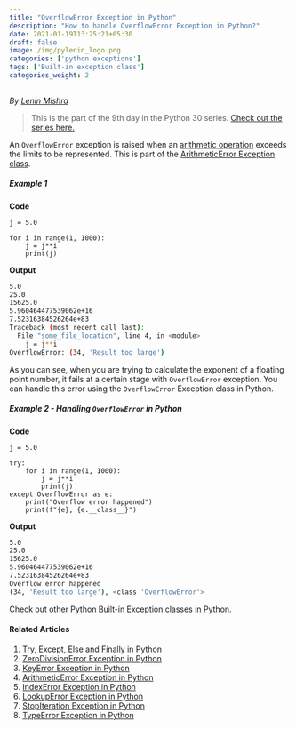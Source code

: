 ```yaml
---
title: "OverflowError Exception in Python"
description: "How to handle OverflowError Exception in Python?"
date: 2021-01-19T13:25:21+05:30
draft: false
image: /img/pylenin_logo.png
categories: ['python exceptions']
tags: ['Built-in exception class']
categories_weight: 2
---
```

<div class="sharethis-inline-follow-buttons"></div>

*By [Lenin Mishra](https://www.pylenin.com/authors/#lenin-mishra)*

> This is the part of the 9th day in the Python 30 series. [Check out the series here.](https://www.youtube.com/playlist?list=PLqEbL1vopgvuI-3wzwHqftEkH3AILozS5)

An `OverflowError` exception is raised when an [arithmetic operation](https://www.pylenin.com/blogs/python-arithmetic-operators/) exceeds the limits to be represented. This is part of the [ArithmeticError Exception class](https://www.pylenin.com/blogs/arithmetic-error-python/).

##### Example 1

**Code**

```python3
j = 5.0

for i in range(1, 1000):
    j = j**i
    print(j)
```

**Output**

```bash
5.0
25.0
15625.0
5.960464477539062e+16
7.52316384526264e+83
Traceback (most recent call last):
  File "some_file_location", line 4, in <module>
    j = j**i
OverflowError: (34, 'Result too large')
```

As you can see, when you are trying to calculate the exponent of a floating point number, it fails at a certain stage with `OverflowError` exception.
You can handle this error using the `OverflowError` Exception class in Python.

##### Example 2 - Handling `OverflowError` in Python

**Code**

```python3
j = 5.0

try:
    for i in range(1, 1000):
        j = j**i
        print(j)
except OverflowError as e:
    print("Overflow error happened")
    print(f"{e}, {e.__class__}")
```

**Output**

```bash
5.0
25.0
15625.0
5.960464477539062e+16
7.52316384526264e+83
Overflow error happened
(34, 'Result too large'), <class 'OverflowError'>
```

Check out other [Python Built-in Exception classes in Python](https://www.pylenin.com/tags/built-in-exception-class/).

#### Related Articles

1. [Try, Except, Else and Finally in Python](https://www.pylenin.com/blogs/python-try-except-else-finally/)
2. [ZeroDivisionError Exception in Python](https://www.pylenin.com/blogs/zero-division-error-python/)
3. [KeyError Exception in Python](https://www.pylenin.com/blogs/key-error-python/)
4. [ArithmeticError Exception in Python](https://www.pylenin.com/blogs/arithmetic-error-python/)
5. [IndexError Exception in Python](https://www.pylenin.com/blogs/index-error-python/)
6. [LookupError Exception in Python](https://www.pylenin.com/blogs/lookup-error-python/)
7. [StopIteration Exception in Python](https://www.pylenin.com/blogs/stop-iteration-error-python/)
8. [TypeError Exception in Python](https://www.pylenin.com/blogs/type-error-python/)